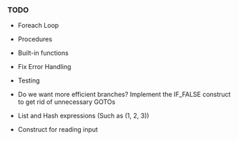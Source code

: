### TODO

* Foreach Loop 

* Procedures

* Built-in functions

* Fix Error Handling

* Testing

* Do we want more efficient branches? Implement the IF_FALSE construct to get rid of unnecessary GOTOs

* List and Hash expressions (Such as (1, 2, 3))

* Construct for reading input
